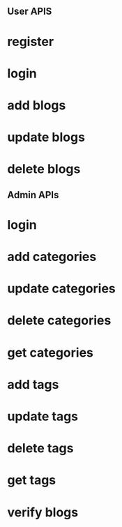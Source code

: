## User APIS
# register
# login
# add blogs
# update blogs
# delete blogs

## Admin APIs
# login
# add categories
# update categories
# delete categories
# get categories
# add tags 
# update tags
# delete tags
# get tags
# verify blogs

